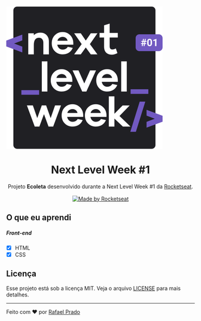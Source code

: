 <img src="./assets/nextlevelweek_logo.svg" align="center"></img>

<h1 align="center">Next Level Week #1</h1>
<p  align="center">Projeto <strong>Ecoleta</strong> desenvolvido durante a Next Level Week #1 da <a  href="https://rocketseat.com.br">Rocketseat</a>.</p>
<p  align="center"><a  href="https://rocketseat.com.br" align="center"><img alt="Made by Rocketseat" src="https://img.shields.io/badge/made%20by-Rocketseat-%237159C1" align="center"></a></p>

## O que eu aprendi

##### Front-end

- [x] HTML
- [x] CSS

## Licença

Esse projeto está sob a licença MIT. Veja o arquivo [LICENSE](LICENSE.md) para mais detalhes.

---

Feito com ♥ por [Rafael Prado](http://rprado.design)
